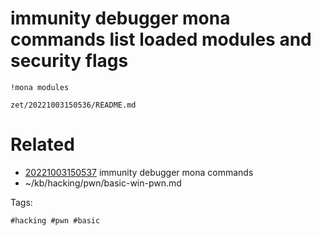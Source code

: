 # immunity debugger mona commands list loaded modules and security flags
```
!mona modules
```

` zet/20221003150536/README.md `

# Related

- [20221003150537](/zet/20221003150537/README.md) immunity debugger mona commands
- ~/kb/hacking/pwn/basic-win-pwn.md

Tags:

    #hacking #pwn #basic 
